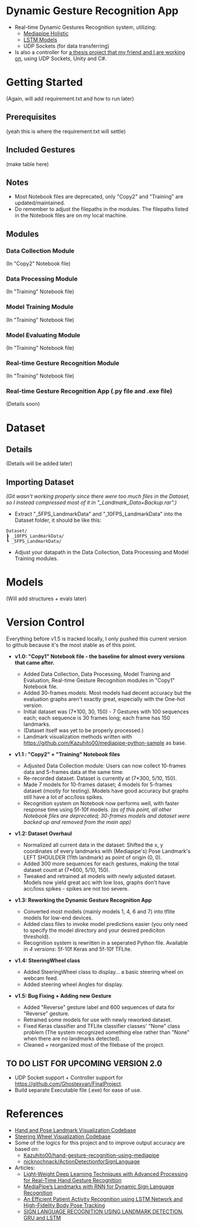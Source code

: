 # Dynamic Gesture Recognition App

- Real-time Dynamic Gestures Recognition system, utilizing:
  - [Mediapipe Holistic](https://github.com/google/mediapipe/blob/master/docs/solutions/holistic.md)
  - [LSTM Models](#references)
  - UDP Sockets (for data transferring)
- Is also a controller for [a thesis project that my friend and I are working on](https://github.com/Ghostexvan/FinalProject), using UDP Sockets, Unity and C#.

# Getting Started
(Again, will add requirement.txt and how to run later)
## Prerequisites
(yeah this is where the requirement.txt will settle)

## Included Gestures
(make table here)

## Notes
- Most Notebook files are deprecated, only "Copy2" and "Training" are updated/maintained.
- Do remember to adjust the filepaths in the modules. The filepaths listed in the Notebook files are on my local machine.

## Modules
### Data Collection Module
(In "Copy2" Notebook file)
### Data Processing Module
(In "Training" Notebook file)
### Model Training Module
(In "Training" Notebook file)
### Model Evaluating Module
(In "Training" Notebook file)
### Real-time Gesture Recognition Module
(In "Training" Notebook file)
### Real-time Gesture Recognition App (.py file and .exe file)
(Details soon)

# Dataset
## Details
(Details will be added later)

## Importing Dataset
*(Git wasn't working properly since there were too much files in the Dataset, so I instead compressed most of it in "_Landmark_Data+Backup.rar".)*
- Extract "_5FPS_LandmarkData" and "_10FPS_LandmarkData" into the Dataset folder, it should be like this:
```
Dataset/
┣ _10FPS_LandmarkData/
┗ _5FPS_LandmarkData/
```
- Adjust your datapath in the Data Collection, Data Processing and Model Training modules.

# Models
(Will add structures + evals later)


# Version Control
Everything before v1.5 is tracked locally, I only pushed this current version to github because it's the most stable as of this point.
- **v1.0: "Copy1" Notebook file - the baseline for almost every versions that came after.**
  - Added Data Collection, Data Processing, Model Training and Evaluation, Real-time Gesture Recognition modules in "Copy1" Notebook file.
  - Added 30-frames models. Most models had decent accuracy but the evaluation graphs aren't exactly great, especially with the One-hot version.
  - Initial dataset was (7*100, 30, 150) - 7 Gestures with 100 sequences each; each sequence is 30 frames long; each frame has 150 landmarks.
  - (Dataset itself was yet to be properly processed.)
  - Landmark visualization methods written with https://github.com/Kazuhito00/mediapipe-python-sample as base.

- **v1.1 : "Copy2" + "Training" Notebook files**
  - Adjusted Data Collection module: Users can now collect 10-frames data and 5-frames data at the same time.
  - Re-recorded dataset. Dataset is currently at (7*300, 5/10, 150).
  - Made 7 models for 10-frames dataset; 4 models for 5-frames dataset (mostly for testing). Models have good accuracy but graphs still have a lot of acc/loss spikes.
  - Recognition system on Notebook now performs well, with faster response time using 5f-10f models.
  *(as of this point, all other Notebook files are deprecated; 30-frames models and dataset were backed up and removed from the main app)*

- **v1.2: Dataset Overhaul**
  - Normalized all current data in the dataset: Shifted the x, y coordinates of every landmarks with (Mediapipe's) Pose Landmark's LEFT SHOULDER (11th landmark) as point of origin (0, 0).
  - Added 300 more sequences for each gestures, making the total dataset count at (7*600, 5/10, 150).
  - Tweaked and retrained all models with newly adjusted dataset. Models now yield great acc with low loss, graphs don't have acc/loss spikes - spikes are not too severe.
 
- **v1.3: Reworking the Dynamic Gesture Recognition App**
  - Converted most models (mainly models 1, 4, 6 and 7) into tflite models for low-end devices.
  - Added class files to invoke model predictions easier (you only need to specify the model directory and your desired prediciton threshold).
  - Recognition system is rewritten in a seperated Python file. Available in *4 versions*: 5f-10f Keras and 5f-10f TFLite.
 
- **v1.4: SteeringWheel class**
  - Added SteeringWheel class to display... a basic steering wheel on webcam feed.
  - Added steering wheel Angles for display.

- **v1.5: Bug Fixing + Adding new Gesture**
  - Added "Reverse" gesture label and 600 sequences of data for "Reverse" gesture.
  - Retrained some models for use with newly reworked dataset.
  - Fixed Keras classifier and TFLite classifier classes' "None" class problem (The system recognized something else rather than "None" when there are no landmarks detected).
  - Cleaned + reorganized most of the filebase of the project.

## TO DO LIST FOR UPCOMING VERSION 2.0
- UDP Socket support + Controller support for https://github.com/Ghostexvan/FinalProject.
- Build separate Executable file (.exe) for ease of use.

# References
- [Hand and Pose Landmark Visualization Codebase](https://github.com/Kazuhito00/mediapipe-python-sample/blob/main/sample_holistic.py)
- [Steering Wheel Visualization Codebase](https://github.com/HugoM25/Virtual_Steering_Wheel_Controller)
- Some of the logics for this project and to improve output accuracy are based on:
  - [Kazuhito00/hand-gesture-recognition-using-mediapipe](https://github.com/Kazuhito00/hand-gesture-recognition-using-mediapipe/blob/main/app.py#L158)
  - [nicknochnack/ActionDetectionforSignLanguage](https://github.com/nicknochnack/ActionDetectionforSignLanguage/tree/main)
- Articles:
  - [Light-Weight Deep Learning Techniques with Advanced Processing for Real-Time Hand Gesture Recognition](https://www.mdpi.com/1424-8220/23/1/2)
  - [MediaPipe’s Landmarks with RNN for Dynamic Sign Language Recognition](https://www.mdpi.com/2079-9292/11/19/3228)
  - [An Efficient Patient Activity Recognition using LSTM Network and High-Fidelity Body Pose Tracking](https://www.proquest.com/openview/b4c9be043783ff11e3db57766b5562a5/1?pq-origsite=gscholar&cbl=5444811)
  - [SIGN LANGUAGE RECOGNITION USING LANDMARK DETECTION, GRU and LSTM](https://ajec.smartsociety.org/wp-content/uploads/2023/01/5.pdf)
